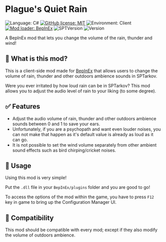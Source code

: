 # Plague's Quiet Rain

![Language: C#](https://img.shields.io/badge/Language-C%23-purple)
[![GitHub license: MIT](https://img.shields.io/badge/license-MIT%20License-green)](https://raw.githubusercontent.com/PlagueTR/SPT-QuietRain/main/LICENSE)
![Environment: Client](https://img.shields.io/badge/environment-client-blue)
[![Mod loader: BepInEx](https://img.shields.io/badge/modloader-BepInEx-blue)][bepinex]
![SPTVersion](https://img.shields.io/badge/SPT-3.6.1-blue)
![Version](https://img.shields.io/badge/version-1.1.0-blue)

A BepInEx mod that lets you change the volume of the rain, thunder and wind!

## 📖 What is this mod?

This is a client-side mod made for [BepInEx][bepinex] that allows users to change the volume of rain, thunder and other outdoors ambience sounds in SPTarkov.

Were you ever irritated by how loud rain can be in SPTarkov?
This mod allows you to adjust the audio level of rain to your liking (to some degree).

## ✅ Features

- Adjust the audio volume of rain, thunder and other outdoors ambience sounds between 0 and 1 to save your ears.
 - Unfortunately, if you are a psychopath and want even louder noises, you can not make that happen as it's default value is already as loud as it can go.
 - It is not possible to set the wind volume separately from other ambient sound effects such as bird chirping/cricket noises.

## 📖 Usage

Using this mod is very simple!

Put the `.dll` file in your `BepInEx/plugins` folder and you are good to go!

To access the options of the mod within the game, you have to press `F12` key in game to bring up the Configuration Manager UI.

## 📖 Compatibility

This mod should be compatible with every mod; except if they also modify the volume of outdoors ambience.

[bepinex]: https://github.com/BepInEx/BepInEx
